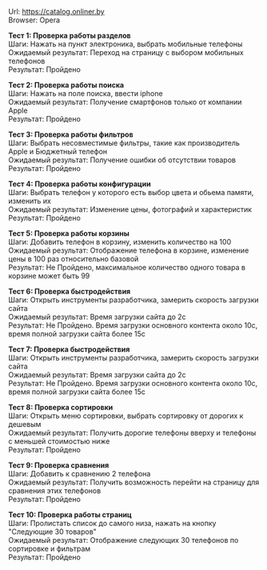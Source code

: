 Url: https://catalog.onliner.by
<br>Browser: Opera

**Тест 1: Проверка работы разделов**
<br>Шаги: Нажать на пункт электроника, выбрать мобильные телефоны
<br>Ожидаемый результат: Переход на страницу с выбором мобильных телефонов
<br>Результат: Пройдено

**Тест 2: Проверка работы поиска**
<br>Шаги: Нажать на поле поиска, ввести iphone 
<br>Ожидаемый результат: Получение смартфонов только от компании Apple
<br>Результат: Пройдено

**Тест 3: Проверка работы фильтров**
<br>Шаги: Выбрать несовместимые фильтры, такие как производитель Apple и Бюджетный телефон
<br>Ожидаемый результат: Получение ошибки об отсутствии товаров
<br>Результат: Пройдено

**Тест 4: Проверка работы конфигурации**
<br>Шаги: Выбрать телефон у которого есть выбор цвета и обьема памяти, изменить их
<br>Ожидаемый результат: Изменение цены, фотографий и характеристик
<br>Результат: Пройдено

**Тест 5: Проверка работы корзины**
<br>Шаги: Добавить телефон в корзину, изменить количество на 100 
<br>Ожидаемый результат: Отображение телефона в корзине, изменение цены в 100 раз относительно базовой
<br>Результат: Не Пройдено, максимальное количество одного товара в корзине может быть 99

**Тест 6: Проверка быстродействия**
<br>Шаги: Открыть инструменты разработчика, замерить скорость загрузки сайта
<br>Ожидаемый результат: Время загрузки сайта до 2с
<br>Результат: Не Пройдено. Время загрузки основного контента около 10с, время полной загрузки сайта более 15с

**Тест 7: Проверка быстродействия**
<br>Шаги: Открыть инструменты разработчика, замерить скорость загрузки сайта
<br>Ожидаемый результат: Время загрузки сайта до 2с
<br>Результат: Не Пройдено. Время загрузки основного контента около 10с, время полной загрузки сайта более 15с

**Тест 8: Проверка сортировки**
<br>Шаги: Открыть меню сортировки, выбрать сортировку от дорогих к дешевым
<br>Ожидаемый результат: Получить дорогие телефоны вверху и телефоны с меньшей стоимостью ниже
<br>Результат: Пройдено

**Тест 9: Проверка сравнения**
<br>Шаги: Добавить к сравнению 2 телефона 
<br>Ожидаемый результат: Получить возможность перейти на страницу для сравнения этих телефонов
<br>Результат: Пройдено

**Тест 10: Проверка работы страниц**
<br>Шаги: Пролистать список до самого низа, нажать на кнопку "Следующие 30 товаров" 
<br>Ожидаемый результат: Отображение следующих 30 телефонов по сортировке и фильтрам
<br>Результат: Пройдено

